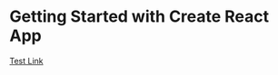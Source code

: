 # Getting Started with Create React App

[Test Link](https://youdrawiguessclient-xth2tz36sq-uc.a.run.app/start)